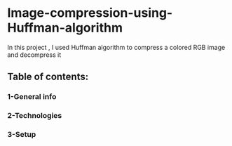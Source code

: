 # Image-compression-using-Huffman-algorithm
In this project , I used Huffman algorithm to compress a colored RGB image and decompress it
## Table of contents:
### 1-General info
### 2-Technologies
### 3-Setup


